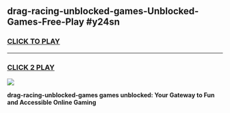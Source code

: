 
## drag-racing-unblocked-games-Unblocked-Games-Free-Play #y24sn
<h3>
<a href="https://us.freeplayer.one?title=drag-racing-unblocked-games&ref=9M">CLICK TO PLAY</a></h3>
<hr>

<h3>
<a href="https://us.freeplayer.one?title=drag-racing-unblocked-games&ref=9M">CLICK 2 PLAY</a>
  
</h3>

<a href="https://us.freeplayer.one?title=drag-racing-unblocked-games&ref=9M"><img src="https://clearcache.store/games.png"></a>


**drag-racing-unblocked-games games unblocked: Your Gateway to Fun and Accessible Online Gaming**
